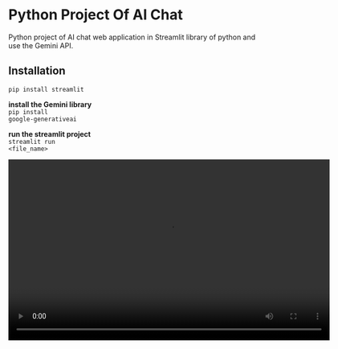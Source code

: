 # Python Project Of AI Chat
<p>Python project of AI chat web application in Streamlit library of python and use the Gemini API.</p>

## Installation
<code>pip install streamlit</code>

<strong>install the Gemini library</strong></br>
<code>pip install google-generativeai</code>


<strong>run the streamlit project</strong></br>
<code>streamlit run <file_name></code>



<video width="640" height="360" controls title="Project video">
  <source src="https://github.com/user-attachments/assets/930b0fd7-fca6-45ca-9df8-ee0e130d5ddf" type="video/mp4">
  Your browser does not support the video tag.
</video>


